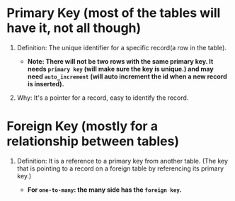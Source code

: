 # Primary Key (most of the tables will have it, not all though)

1. Definition: The unique identifier for a specific record(a row in the table).

   - **Note: There will not be two rows with the same primary key. It needs `primary key` (will make sure the key is unique.) and may need `auto_increment` (will auto increment the id when a new record is inserted).**

2. Why: It's a pointer for a record, easy to identify the record.

# Foreign Key (mostly for a relationship between tables)

1. Definition: It is a reference to a primary key from another table. (The key that is pointing to a record on a foreign table by referencing its primary key.)

   - **For `one-to-many`: the many side has the `foreign key`.**
